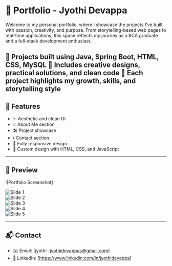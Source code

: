 # 💼 Portfolio - Jyothi Devappa

Welcome to my personal portfolio, where I showcase the projects I’ve built with passion, creativity, and purpose. From storytelling-based web pages to real-time applications, this space reflects my journey as a BCA graduate and a full-stack development enthusiast.

🔹 Projects built using Java, Spring Boot, HTML, CSS, MySQL
🔹 Includes creative designs, practical solutions, and clean code
🔹 Each project highlights my growth, skills, and storytelling style
---

## 🚀 Features

- ✨ Aesthetic and clean UI
- 💡 About Me section
- 🛠️ Project showcase
- 📞 Contact section
- 📱 Fully responsive design
- 🎨 Custom design with HTML, CSS, and JavaScript

---

## 📸 Preview

![Portfolio Screenshot] 


![Slide 1](images/slide1.png)  
![Slide 2](images/slide2.png)  
![Slide 3](images/slide3.png)  
![Slide 4](images/slide4.png)  
![Slide 5](images/slide5.png)



---
## 📬 Contact

- ✉️ Email: [jyothi -jyothidevappas@gmail.com]
- 💼 LinkedIn: [https://www.linkedin.com/in/jyothidevappa]




